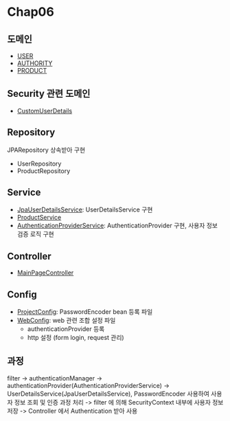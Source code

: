 # Chap06

## 도메인
- [USER](/src/main/java/com/jhs/springsecuritybasic/chap06/model/Users.java)
- [AUTHORITY](/src/main/java/com/jhs/springsecuritybasic/chap06/model/Authority.java)
- [PRODUCT](/src/main/java/com/jhs/springsecuritybasic/chap06/model/Product.java)

## Security 관련 도메인
- [CustomUserDetails](/src/main/java/com/jhs/springsecuritybasic/chap06/model/CustomUserDetails.java)

## Repository
JPARepository 상속받아 구현
- UserRepository
- ProductRepository

## Service
- [JpaUserDetailsService](/src/main/java/com/jhs/springsecuritybasic/chap06/service/JpaUserDetailsService.java): UserDetailsService 구현
- [ProductService](/src/main/java/com/jhs/springsecuritybasic/chap06/service/ProductService.java)
- [AuthenticationProviderService](/src/main/java/com/jhs/springsecuritybasic/chap06/service/AuthenticationProviderService.java): AuthenticationProvider 구현, 사용자 정보 검증 로직 구현

## Controller
- [MainPageController](/src/main/java/com/jhs/springsecuritybasic/chap06/controller/MainPageController.java)

## Config
- [ProjectConfig](/src/main/java/com/jhs/springsecuritybasic/chap06/config/ProjectConfigCh06.java): PasswordEncoder bean 등록 파일
- [WebConfig](/src/main/java/com/jhs/springsecuritybasic/chap06/config/WebConfig.java): web 관련 조합 설정 파일
  - authenticationProvider 등록
  - http 설정 (form login, request 관리)

## 과정
filter -> authenticationManager -> authenticationProvider(AuthenticationProviderService) -> UserDetailsService(JpaUserDetailsService), PasswordEncoder 사용하여 사용자 정보 조회 및 인증 과정 처리 -> filter 에 의해 SecurityContext 내부에 사용자 정보 저장 -> Controller 에서 Authentication 받아 사용